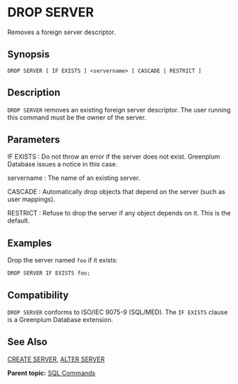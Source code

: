 # DROP SERVER 

Removes a foreign server descriptor.

## <a id="section2"></a>Synopsis 

``` {#sql_command_synopsis}
DROP SERVER [ IF EXISTS ] <servername> [ CASCADE | RESTRICT ]
```

## <a id="section3"></a>Description 

`DROP SERVER` removes an existing foreign server descriptor. The user running this command must be the owner of the server.

## <a id="section4"></a>Parameters 

IF EXISTS
:   Do not throw an error if the server does not exist. Greenplum Database issues a notice in this case.

servername
:   The name of an existing server.

CASCADE
:   Automatically drop objects that depend on the server \(such as user mappings\).

RESTRICT
:   Refuse to drop the server if any object depends on it. This is the default.

## <a id="section6"></a>Examples 

Drop the server named `foo` if it exists:

```
DROP SERVER IF EXISTS foo;
```

## <a id="section7"></a>Compatibility 

`DROP SERVER` conforms to ISO/IEC 9075-9 \(SQL/MED\). The `IF EXISTS` clause is a Greenplum Database extension.

## <a id="section8"></a>See Also 

[CREATE SERVER](CREATE_SERVER.html), [ALTER SERVER](ALTER_SERVER.html)

**Parent topic:** [SQL Commands](../sql_commands/sql_ref.html)

